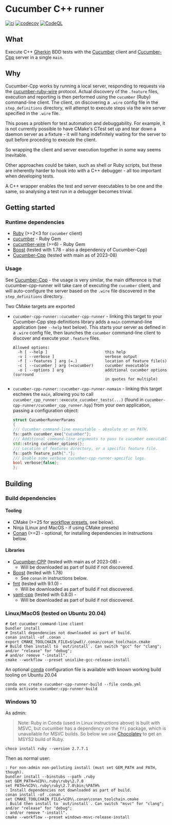# Cucumber C++ runner

[![ci](https://github.com/feltech/cucumber-cpp-runner/actions/workflows/ci.yml/badge.svg)](https://github.com/feltech/cucumber-cpp-runner/actions/workflows/ci.yml)
[![codecov](https://codecov.io/gh/feltech/cucumber-cpp-runner/branch/main/graph/badge.svg)](https://codecov.io/gh/feltech/cucumber-cpp-runner)
[![CodeQL](https://github.com/feltech/cucumber-cpp-runner/actions/workflows/codeql-analysis.yml/badge.svg)](https://github.com/feltech/cucumber-cpp-runner/actions/workflows/codeql-analysis.yml)

## What

Execute C++ [Gherkin](https://cucumber.io/docs/gherkin/) BDD tests with the
[Cucumber](https://github.com/cucumber/cucumber-ruby) client and
[Cucumber-Cpp](https://github.com/cucumber/cucumber-cpp) server in a single `main`.

## Why

Cucumber-Cpp works by running a local server, responding to requests via the
[cucumber-ruby-wire](https://github.com/cucumber/cucumber-ruby-wire) protocol. Actual discovery of
the `.feature` files, execution and reporting is then performed using the `cucumber` (Ruby)
command-line client. The client, on discovering a `.wire` config file in the `step_definitions`
directory, will attempt to execute steps via the wire server specified in the `.wire` file.

This poses a problem for test automation and debuggability. For example, it is not currently
possible to have CMake's CTest set up and tear down a daemon server as a fixture - it will hang
indefinitely waiting for the server to quit before proceding to execute the client.

So wrapping the client and server execution together in some way seems inevitable.

Other approaches could be taken, such as shell or Ruby scripts, but these are inherently harder to
hook into with a C++ debugger - all too important when developing tests.

A C++ wrapper enables the test and server executables to be one and the same, so analysing a test
run in a debugger becomes trivial.

## Getting started

### Runtime dependencies

* [Ruby](https://www.ruby-lang.org/en/documentation/installation) (>=2<3 for `cucumber` client)
* [cucumber](https://github.com/cucumber/cucumber-ruby) - Ruby Gem
* [cucumber-wire](https://github.com/cucumber/cucumber-ruby-wire) (>=6) - Ruby Gem
* [Boost](https://www.boost.org/) (tested with 1.78 - also a dependency of Cucumber-Cpp)
* [Cucumber-Cpp](https://github.com/cucumber/cucumber-cpp) (tested with main as of 2023-08)

### Usage

See [Cucumber-Cpp](https://github.com/cucumber/cucumber-cpp) - the usage is very similar, the main
difference is that cucumber-cpp-runner will take care of executing the `cucumber` client, and will
auto-configure the server based on the `.wire` file discovered in the `step_definitions` directory.
 
Two CMake targets are exported

* `cucumber-cpp-runner::cucumber-cpp-runner` - linking this target to your Cucumber-Cpp step
  definitions library adds a `main` command-line application (see `--help` text below). This starts
  your server as defined in a `.wire` config file, then launches the `cucumber` command-line client
  to discover and execute your `.feature` files.
    ```shell
    Allowed options:
      -h [ --help ]                         this help
      -v [ --verbose ]                      verbose output
      -f [ --features ] arg (=.)            location of feature file(s)
      -c [ --cucumber ] arg (=cucumber)     cucumber executable
      -o [ --options ] arg                  additional cucumber options (surround 
                                            in quotes for multiple)
    ```
* `cucumber-cpp-runner::cucumber-cpp-runner-nomain` - linking this target eschews the `main`, allowing
  you to call `cucumber_cpp_runner::execute_cucumber_tests(...)` (found in
  `cucumber-cpp-runner/cucumber_cpp_runner.hpp`) from your own application, passing a configuration
  object:
    ```c++
    struct CucumberRunnerParams
    {
    /// Cucumber command-line executable - absolute or on PATH.
    fs::path cucumber_exe{"cucumber"};
    /// Additional command-line arguments to pass to cucumber executable.
    std::string cucumber_options{};
    /// Location of features directory, or a specific feature file.
    fs::path feature_path{"."};
    /// Enable some verbose cucumber-cpp-runner-specific logs.
    bool verbose{false};
    };
    ```

## Building

### Build dependencies

#### Tooling

* CMake (>=25 for [workflow presets](https://cmake.org/cmake/help/v3.25/manual/cmake-presets.7.html#workflow-preset),
  see below).
* Ninja (Linux and MacOS - if using CMake presets)
* [Conan](https://conan.io/) (>=2) - optional, for installing dependencies in instructions below.

#### Libraries

* [Cucumber-CPP](https://github.com/cucumber/cucumber-cpp) (tested with main as of 2023-08) -
    - Will be downloaded as part of build if not discovered.
* [Boost](https://www.boost.org/) (tested with 1.78)
    - See `conan` in instructions below.
* [fmt](https://github.com/fmtlib/fmt) (tested with 9.1.0) -
    - Will be downloaded as part of build if not discovered.
* [yaml-cpp](https://github.com/jbeder/yaml-cpp) (tested with 0.8.0) -
    - Will be downloaded as part of build if not discovered.

### Linux/MacOS (tested on Ubuntu 20.04)

```shell
# Get cucumber command-line client
bundler install
# Install dependencies not downloaded as part of build.
conan install -of .conan .
export CMAKE_TOOLCHAIN_FILE=$(pwd)/.conan/conan_toolchain.cmake
# Build then install to `out/install`. Can switch "gcc" for "clang"; and/or "release" for "debug";
# and/or remove "-install".
cmake --workflow --preset unixlike-gcc-release-install
```

An optional [conda](https://conda.io/projects/conda/en/latest/glossary.html#miniconda-glossary)
configuration file is available with known working build tooling on Ubuntu 20.04

```shell
conda env create cucumber-cpp-runner-build --file conda.yml
conda activate cucumber-cpp-runner-build
```

### Windows 10

As admin:

> Note: Ruby in Conda (used in Linux instructions above) is built with MSVC, but cucumber has a
> dependency on the `ffi` package, which is unavailable for MSVC builds. So below we use
[Chocolatey](https://docs.chocolatey.org) to get an MSYS2 build of Ruby.

```DOS
choco install ruby --version 2.7.7.1
```

Then as normal user:

```DOS
: For non-admin non-polluting install (must set GEM_PATH and PATH, though).
bundler install --binstubs --path .ruby
set GEM_PATH=%CD%\.ruby\ruby\2.7.0
set PATH=%CD%\.ruby\ruby\2.7.0\bin;%PATH%
: Install dependencies not downloaded as part of build.
conan install -of .conan .
set CMAKE_TOOLCHAIN_FILE=%CD%\.conan\conan_toolchain.cmake
: Build then install to `out/install`. Can switch "msvc" for "clang"; and/or "release" for "debug";
: and/or remove "-install".
cmake --workflow --preset windows-msvc-release-install
```